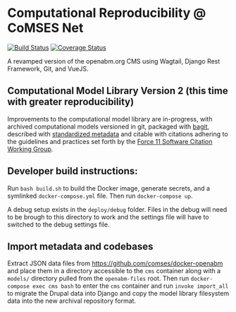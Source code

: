 # Computational Reproducibility @ CoMSES Net
[![Build Status](https://travis-ci.org/comses/core.comses.net.svg?branch=master)](https://travis-ci.org/comses/core.comses.net)
[![Coverage Status](https://coveralls.io/repos/github/comses/core.comses.net/badge.svg?branch=master)](https://coveralls.io/github/comses/core.comses.net?branch=master)

A revamped version of the openabm.org CMS using Wagtail, Django Rest Framework, Git, and VueJS.

## Computational Model Library Version 2 (this time with greater reproducibility)
Improvements to the computational model library are in-progress, with archived computational models versioned in git, packaged with [bagit](https://github.com/LibraryOfCongress/bagit-python), described with [standardized metadata](https://github.com/codemeta/codemeta) and citable with citations adhering to the guidelines and practices set forth by the [Force 11 Software Citation Working Group](https://www.force11.org/group/software-citation-working-group). 

Developer build instructions:
-------------
Run `bash build.sh` to build the Docker image, generate secrets, and a symlinked `docker-compose.yml` file. Then run `docker-compose up`. 

A debug setup exists in the `deploy/debug` folder. Files in the debug will need to be brough to this directory to work and the settings file will have to switched to the debug settings file.

## Import metadata and codebases
Extract JSON data files from https://github.com/comses/docker-openabm and place them in a directory accessible to the `cms` container along with a `models/` directory pulled from the `openabm-files` root. Then run `docker-compose exec cms bash` to enter the `cms` container and run `invoke import_all` to migrate the Drupal data into Django and copy the model library filesystem data into the new archival repository format.
